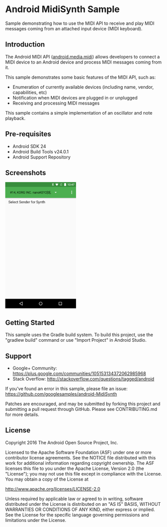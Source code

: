 
Android MidiSynth Sample
===================================

Sample demonstrating how to use the MIDI API to receive and play MIDI messages coming from an
attached input device (MIDI keyboard).

Introduction
------------

The Android MIDI API ([android.media.midi][1]) allows developers to connect a MIDI device to
an Android device and process MIDI messages coming from it.

This sample demonstrates some basic features of the MIDI API, such as:

- Enumeration of currently available devices (including name, vendor, capabilities, etc)
- Notification when MIDI devices are plugged in or unplugged
- Receiving and processing MIDI messages

This sample contains a simple implementation of an oscillator and note playback.

[1]: https://developer.android.com/reference/android/media/midi/package-summary.html

Pre-requisites
--------------

- Android SDK 24
- Android Build Tools v24.0.1
- Android Support Repository

Screenshots
-------------

<img src="screenshots/1-main.png" height="400" alt="Screenshot"/> 

Getting Started
---------------

This sample uses the Gradle build system. To build this project, use the
"gradlew build" command or use "Import Project" in Android Studio.

Support
-------

- Google+ Community: https://plus.google.com/communities/105153134372062985968
- Stack Overflow: http://stackoverflow.com/questions/tagged/android

If you've found an error in this sample, please file an issue:
https://github.com/googlesamples/android-MidiSynth

Patches are encouraged, and may be submitted by forking this project and
submitting a pull request through GitHub. Please see CONTRIBUTING.md for more details.

License
-------

Copyright 2016 The Android Open Source Project, Inc.

Licensed to the Apache Software Foundation (ASF) under one or more contributor
license agreements.  See the NOTICE file distributed with this work for
additional information regarding copyright ownership.  The ASF licenses this
file to you under the Apache License, Version 2.0 (the "License"); you may not
use this file except in compliance with the License.  You may obtain a copy of
the License at

http://www.apache.org/licenses/LICENSE-2.0

Unless required by applicable law or agreed to in writing, software
distributed under the License is distributed on an "AS IS" BASIS, WITHOUT
WARRANTIES OR CONDITIONS OF ANY KIND, either express or implied.  See the
License for the specific language governing permissions and limitations under
the License.
